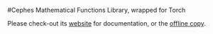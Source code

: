 #Cephes Mathematical Functions Library, wrapped for Torch

Please check-out its [website](http://jucor.github.io/torch-cephes) for documentation, or the [offline copy](doc/html/index.html).
